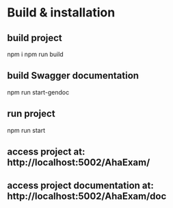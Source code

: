 # Build & installation
## build project
npm i
npm run build
## build Swagger documentation
npm run start-gendoc

## run project
npm run start

## access project at: http://localhost:5002/AhaExam/
## access project documentation at: http://localhost:5002/AhaExam/doc
